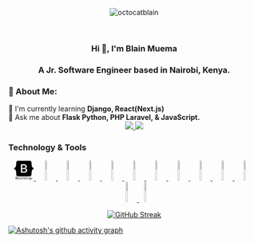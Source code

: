 <p align="center"> 
      <img src="https://komarev.com/ghpvc/?username=octocatblain&label=Profile%20views&color=0e75b6&style=flat" alt="octocatblain" />
</p>
<br>
<h3 align="center">Hi 👋, I'm Blain Muema</h3>
<h3 align="center">A Jr. Software Engineer based in Nairobi, Kenya.</h3>

<h3>💫 About Me:</h3>
🌱 I'm currently learning <b> Django, React(Next.js)</b> <br>💬 Ask me about <b>Flask Python, PHP Laravel, &amp; JavaScript.</b>

<div align="center" >
      <a href="https://github-readme-stats.vercel.app">
            <img src="https://github-readme-stats.vercel.app/api?username=octocatblain&show_icons=true&theme=chartreuse-dark" />
      </a>
      <span ></span>
      <a href="https://github.com/anuraghazra/convoychat"> <img src="https://github-readme-stats.vercel.app/api/top-langs/?username=octocatblain&layout=compact&langs_count=10&theme=chartreuse-dark&show_icons=truel)](https://github.com/anuraghazra/github-readme-stats" /> </a>
</div>

<!--github stats-->
<!--Tools-->
<h3>Technology & Tools</h3>
<p align="center" justify="between"> 
<!--       bootstrap -->
  <a href="https://getbootstrap.com" target="_blank" rel="noreferrer"> <img src="https://raw.githubusercontent.com/devicons/devicon/master/icons/bootstrap/bootstrap-plain-wordmark.svg" alt="bootstrap" width="8%" height="40"/> </a> 
<!--       tailwind -->
       <a href="https://tailwindcss.com/" target="_blank" rel="noreferrer">
            <img src="https://cdn.jsdelivr.net/gh/devicons/devicon/icons/tailwindcss/tailwindcss-original-wordmark.svg"  width="8%" height="40" />
          </a>
<!--       next js -->
<a href="https://nextjs.org/" target="_blank" rel="noreferrer">
            <img src="https://cdn.jsdelivr.net/gh/devicons/devicon/icons/nextjs/nextjs-original-wordmark.svg" width="8%" height="40" />
          
</a>
<!--       react.js -->
 <a href="https://react.dev/" target="_blank" rel="noreferrer">
            <img src="https://cdn.jsdelivr.net/gh/devicons/devicon/icons/react/react-original.svg"  width="8%" height="40" />
          </a>
<!--       python -->
 <a href="https://www.python.org/" target="_blank" rel="noreferrer">
            <img src="https://cdn.jsdelivr.net/gh/devicons/devicon/icons/python/python-original.svg"  width="8%" height="40"/>
           </a>
<!--       php -->
 <a href="https://www.php.net/" target="_blank" rel="noreferrer">
            <img src="https://cdn.jsdelivr.net/gh/devicons/devicon/icons/php/php-original.svg" width="8%" height="40"/>
           </a>
<!--      laravel -->
<a href="https://laravel.com/" target="_blank" rel="noreferrer">
            <img src="https://cdn.jsdelivr.net/gh/devicons/devicon/icons/laravel/laravel-plain-wordmark.svg" width="8%" height="40"/>
           </a>
<!--   html5 -->
<a href="[https://laravel.com/](https://html.com/html5/)" target="_blank" rel="noreferrer">
            <img src="https://cdn.jsdelivr.net/gh/devicons/devicon/icons/html5/html5-original-wordmark.svg" width="8%" height="40"/>
           </a>
<!--    css3 -->
<a href="https://developer.mozilla.org/en-US/docs/Web/CSS" target="_blank" rel="noreferrer">
            <img src="https://cdn.jsdelivr.net/gh/devicons/devicon/icons/css3/css3-original-wordmark.svg" width="8%" height="40"/>
           </a>
<!-- django -->
           <a href="https://www.djangoproject.com/" target="_blank" rel="noreferrer">
            <img src="https://cdn.jsdelivr.net/gh/devicons/devicon/icons/django/django-plain-wordmark.svg" width="8%" height="40"/>
           </a>
<!--  flask -->
             <a href="https://flask.palletsprojects.com/" target="_blank" rel="noreferrer">
            <img src="https://cdn.jsdelivr.net/gh/devicons/devicon/icons/flask/flask-original-wordmark.svg" width="8%" height="40"/>
           </a>
<!--       sqlalchemy -->
          <a href="https://www.sqlalchemy.org/" target="_blank" rel="noreferrer">
            <img src="https://cdn.jsdelivr.net/gh/devicons/devicon/icons/sqlalchemy/sqlalchemy-original.svg" width="8%" height="40"/>
           </a>
<!--   livewire -->
<a href="https://laravel-livewire.com/" target="_blank" rel="noreferrer">
      <img src="https://github.com/octocatblain/octocatblain/assets/62080362/8e81fd7c-e56d-4073-b96c-393d22d17a13" width="5%" height="40" /></a>
</p>

<div align="center">

<a href="https://git.io/streak-stats"><img src="https://streak-stats.demolab.com?user=octocatblain&theme=github-dark" alt="GitHub Streak" /></a>

</div>

[![Ashutosh's github activity graph](https://github-readme-activity-graph.vercel.app/graph?username=octocatblain&bg_color=000000&color=ededed&line=0aff27&point=ffffff&area=true&hide_border=true)](https://github.com/ashutosh00710/github-readme-activity-graph)
